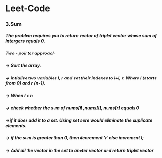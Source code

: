 # Leet-Code
### 3.Sum
  ##### The problem requires you to return vector of triplet vector whose sum of intergers equals 0. 
  ##### Two - pointer approach
  ##### -> Sort the array.
  ##### -> intialise two variables l, r and set their indexes to i+i, r. Where i (starts from 0) and r (n-1).
  ##### -> When l < r:
  ##### -> check whether the sum of nums[i] ,nums[l], nums[r] equals 0
  ##### ->if it does add it to a set. Using set here would eliminate the duplicate elements.
  ##### -> if the sum is greater than 0, then decrement 'r' else increment l;
  ##### -> Add all the vector in the set to anoter vector and return triplet vector
